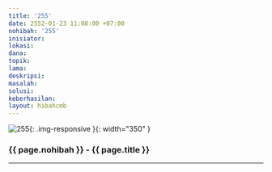 ```yaml
---
title: '255'
date: 2552-01-23 11:08:00 +07:00
nohibah: '255'
inisiator: 
lokasi: 
dana: 
topik: 
lama: 
deskripsi: 
masalah: 
solusi: 
keberhasilan: 
layout: hibahcmb
---
```


![255](/static/img/hibahcmb/255.png){: .img-responsive }{: width="350" }

### {{ page.nohibah }} - {{ page.title }}

---
